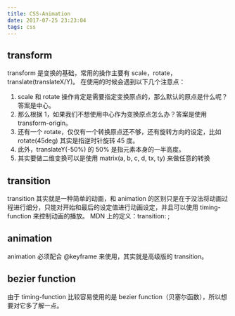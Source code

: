 ```yaml
---
title: CSS-Animation
date: 2017-07-25 23:23:04
tags: css
---
```


## transform
transform 是变换的基础，常用的操作主要有 scale，rotate，translate(translateX/Y)。
在使用的时候会遇到以下几个注意点：
1. scale 和 rotate 操作肯定是需要指定变换原点的，那么默认的原点是什么呢？答案是中心。
2. 那么根据 1，如果我们不想使用中心作为变换原点怎么办？答案是使用 transform-origin。
3. 还有一个 rotate，仅仅有一个转换原点还不够，还有旋转方向的设定，比如 rotate(45deg) 其实是指逆时针旋转 45 度。
4. 此外，translateY(-50%) 的 50% 是指元素本身的一半高度。
5. 其实要做二维变换可以是使用 matrix(a, b, c, d, tx, ty) 来做任意的转换


## transition
transition 其实就是一种简单的动画，和 animation 的区别只是在于没法将动画过程进行细分，只能对开始和最后的设定值进行动画设定，并且可以使用 timing-function 来控制动画的播放。
MDN 上的定义：transition: <property> <duration> <timing-function> <delay>;

## animation
animation 必须配合 @keyframe 来使用，其实就是高级版的 transition。

## bezier function
由于 timing-function 比较容易使用的是 bezier function（贝塞尔函数），所以想要对它多了解一点。